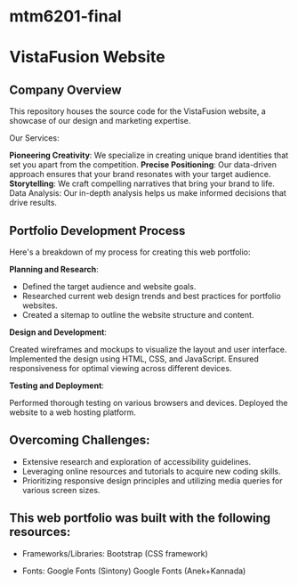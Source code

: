 # mtm6201-final

# VistaFusion Website

## Company Overview

This repository houses the source code for the VistaFusion website, a showcase of our design and marketing expertise.

Our Services:

**Pioneering Creativity**: We specialize in creating unique brand identities that set you apart from the competition.
**Precise Positioning**: Our data-driven approach ensures that your brand resonates with your target audience.
**Storytelling**: We craft compelling narratives that bring your brand to life.
Data Analysis: Our in-depth analysis helps us make informed decisions that drive results.


## Portfolio Development Process

Here's a breakdown of my process for creating this web portfolio:

**Planning and Research**:

- Defined the target audience and website goals.
- Researched current web design trends and best practices for portfolio websites.
- Created a sitemap to outline the website structure and content.

**Design and Development**:

Created wireframes and mockups to visualize the layout and user interface.
Implemented the design using HTML, CSS, and JavaScript.
Ensured responsiveness for optimal viewing across different devices.

**Testing and Deployment**:

Performed thorough testing on various browsers and devices.
Deployed the website to a web hosting platform.


## Overcoming Challenges:

- Extensive research and exploration of accessibility guidelines.
- Leveraging online resources and tutorials to acquire new coding skills.
- Prioritizing responsive design principles and utilizing media queries for various screen sizes.


## This web portfolio was built with the following resources:

- Frameworks/Libraries:
Bootstrap (CSS framework)

- Fonts: 
Google Fonts (Sintony)
Google Fonts (Anek+Kannada)